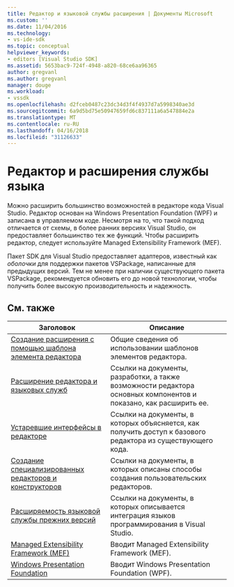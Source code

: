 ```yaml
---
title: Редактор и языковой службы расширения | Документы Microsoft
ms.custom: ''
ms.date: 11/04/2016
ms.technology:
- vs-ide-sdk
ms.topic: conceptual
helpviewer_keywords:
- editors [Visual Studio SDK]
ms.assetid: 5653bac9-724f-4948-a820-68ce6aa96365
author: gregvanl
ms.author: gregvanl
manager: douge
ms.workload:
- vssdk
ms.openlocfilehash: d2fceb0487c23dc34d3f4f4937d7a5998340ae3d
ms.sourcegitcommit: 6a9d5bd75e50947659fd6c837111a6a547884e2a
ms.translationtype: MT
ms.contentlocale: ru-RU
ms.lasthandoff: 04/16/2018
ms.locfileid: "31126633"
---
```

# <a name="editor-and-language-service-extensions"></a>Редактор и расширения службы языка
Можно расширить большинство возможностей в редакторе кода Visual Studio. Редактор основан на Windows Presentation Foundation (WPF) и записана в управляемом коде. Несмотря на то, что такой подход отличается от схемы, в более ранних версиях Visual Studio, он предоставляет большинство тех же функций. Чтобы расширить редактор, следует используйте Managed Extensibility Framework (MEF).  
  
 Пакет SDK для Visual Studio предоставляет адаптеров, известный как *оболочки* для поддержки пакетов VSPackage, написанные для предыдущих версий. Тем не менее при наличии существующего пакета VSPackage, рекомендуется обновить его до новой технологии, чтобы получить более высокую производительность и надежность.  
  
## <a name="related-topics"></a>См. также  
  
|Заголовок|Описание|  
|-----------|-----------------|  
|[Создание расширения с помощью шаблона элемента редактора](../extensibility/creating-an-extension-with-an-editor-item-template.md)|Общие сведения об использовании шаблонов элементов редактора.|  
|[Расширение редактора и языковых служб](../extensibility/extending-the-editor-and-language-services.md)|Ссылки на документы, разработки, а также возможности редактора основных компонентов и показано, как расширить ее.|  
|[Устаревшие интерфейсы в редакторе](../extensibility/legacy-interfaces-in-the-editor.md)|Ссылки на документы, в которых объясняется, как получить доступ к базового редактора из существующего кода.|  
|[Создание специализированных редакторов и конструкторов](../extensibility/creating-custom-editors-and-designers.md)|Ссылки на документы, в которых описаны способы создания пользовательских редакторов.|  
|[Расширяемость языковой службы прежних версий](../extensibility/internals/legacy-language-service-extensibility.md)|Ссылки на документы, в которых описывается интеграция языков программирования в Visual Studio.|  
|[Managed Extensibility Framework (MEF)](/dotnet/framework/mef/index)|Вводит Managed Extensibility Framework (MEF).|  
|[Windows Presentation Foundation](/dotnet/framework/wpf/index)|Вводит Windows Presentation Foundation (WPF).|